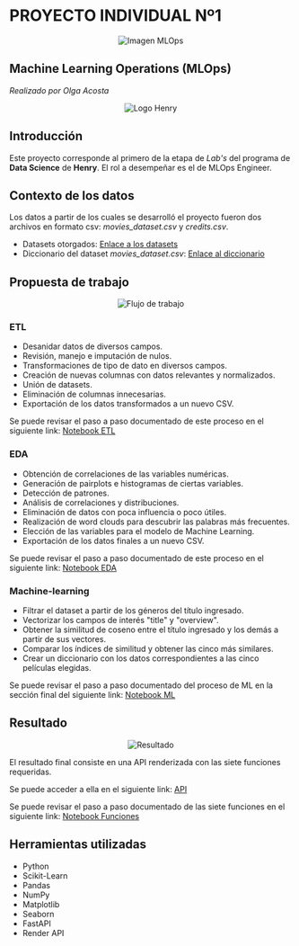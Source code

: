 <p align="center">
  <h1>PROYECTO INDIVIDUAL Nº1</h1>
</p>

<p align="center">
  <img src="https://e17r5k-datap1.s3-eu-west-1.amazonaws.com/evercorp-empleo-blog/s3fs-public/mlops-versionado-de-modelos_0.png" alt="Imagen MLOps">
  <h2>Machine Learning Operations (MLOps)</h2>
  <em>Realizado por Olga Acosta</em>
</p>

<p align="center">
  <img src="https://assets.soyhenry.com/henry-landing/assets/Henry/logo.png" alt="Logo Henry">
</p>

## Introducción
Este proyecto corresponde al primero de la etapa de *Lab's* del programa de **Data Science** de **Henry**. El rol a desempeñar es el de MLOps Engineer.

## Contexto de los datos
Los datos a partir de los cuales se desarrolló el proyecto fueron dos archivos en formato csv: *movies_dataset.csv* y *credits.csv*.

- Datasets otorgados: [Enlace a los datasets](https://drive.google.com/drive/folders/1qyq-didCwr35Q9m2BOByNjYOf4rSQiYu?usp=sharing)
- Diccionario del dataset *movies_dataset.csv*: [Enlace al diccionario](https://docs.google.com/spreadsheets/d/1QkHH5er-74Bpk122tJxy_0D49pJMIwKLurByOfmxzho/edit#gid=0)

## Propuesta de trabajo

<p align="center">
  <img src="https://raw.githubusercontent.com/HX-PRomero/PI_ML_OPS/main/src/DiagramaConceptualDelFlujoDeProcesos.png" alt="Flujo de trabajo">
</p>

### ETL
- Desanidar datos de diversos campos.
- Revisión, manejo e imputación de nulos.
- Transformaciones de tipo de dato en diversos campos.
- Creación de nuevas columnas con datos relevantes y normalizados.
- Unión de datasets.
- Eliminación de columnas innecesarias.
- Exportación de los datos transformados a un nuevo CSV.

Se puede revisar el paso a paso documentado de este proceso en el siguiente link: [Notebook ETL](https://colab.research.google.com/drive/1kWI6LmHgVvF1Axcs9qryPazZhp4iir5l?usp=sharing)

### EDA
- Obtención de correlaciones de las variables numéricas.
- Generación de pairplots e histogramas de ciertas variables.
- Detección de patrones.
- Análisis de correlaciones y distribuciones.
- Eliminación de datos con poca influencia o poco útiles.
- Realización de word clouds para descubrir las palabras más frecuentes.
- Elección de las variables para el modelo de Machine Learning.
- Exportación de los datos finales a un nuevo CSV.

Se puede revisar el paso a paso documentado de este proceso en el siguiente link: [Notebook EDA](https://colab.research.google.com/drive/1CUi06VKs2fPI5aYu0TVrDLV81uMahyCl?usp=sharing)

### Machine-learning
- Filtrar el dataset a partir de los géneros del título ingresado.
- Vectorizar los campos de interés "title" y "overview".
- Obtener la similitud de coseno entre el título ingresado y los demás a partir de sus vectores.
- Comparar los índices de similitud y obtener las cinco más similares.
- Crear un diccionario con los datos correspondientes a las cinco películas elegidas.

Se puede revisar el paso a paso documentado del proceso de ML en la sección final del siguiente link: [Notebook ML](https://colab.research.google.com/drive/1CUi06VKs2fPI5aYu0TVrDLV81uMahyCl?usp=sharing)

## Resultado

<p align="center">
  <img src="https://github.com/OlgaAcosta/Project1_DataScience_Henry/blob/main/src/imagen%20fastapi%20final.jpeg" alt="Resultado">
</p>

El resultado final consiste en una API renderizada con las siete funciones requeridas.

Se puede acceder a ella en el siguiente link: [API](https://henry-project1-olgaacosta.onrender.com/docs)

Se puede revisar el paso a paso documentado de las siete funciones en el siguiente link: [Notebook Funciones](https://colab.research.google.com/drive/1usjeb39-Xt_gEezP5dp_tWLvdG8d6Xr_?usp=sharing)

## Herramientas utilizadas

- Python
- Scikit-Learn
- Pandas
- NumPy
- Matplotlib
- Seaborn
- FastAPI
- Render API



